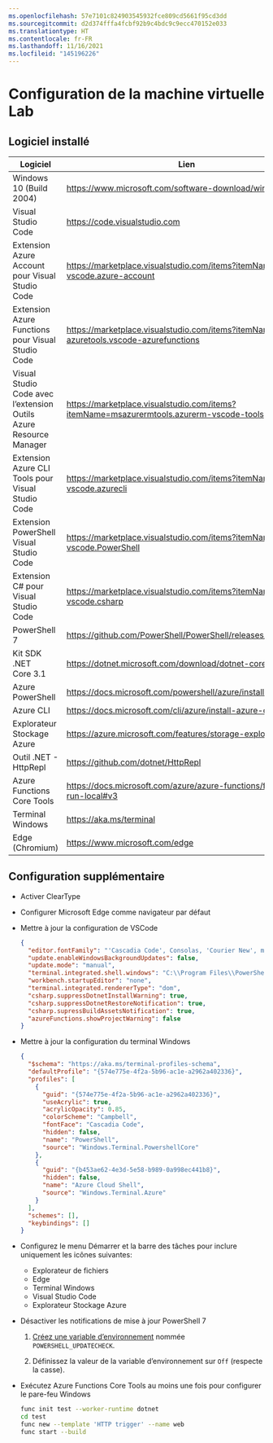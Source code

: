 ```yaml
---
ms.openlocfilehash: 57e7101c824903545932fce809cd5661f95cd3dd
ms.sourcegitcommit: d2d374fffa4fcbf92b9c4bdc9c9ecc470152e033
ms.translationtype: HT
ms.contentlocale: fr-FR
ms.lasthandoff: 11/16/2021
ms.locfileid: "145196226"
---
```

# <a name="lab-virtual-machine-setup"></a>Configuration de la machine virtuelle Lab

## <a name="installed-software"></a>Logiciel installé

| Logiciel | Lien |
| --- | --- |
| Windows 10 (Build 2004) | <https://www.microsoft.com/software-download/windows10> |
| Visual Studio Code | <https://code.visualstudio.com> |
| Extension Azure Account pour Visual Studio Code | <https://marketplace.visualstudio.com/items?itemName=ms-vscode.azure-account> |
| Extension Azure Functions pour Visual Studio Code | <https://marketplace.visualstudio.com/items?itemName=ms-azuretools.vscode-azurefunctions> |
| Visual Studio Code avec l’extension Outils Azure Resource Manager | <https://marketplace.visualstudio.com/items?itemName=msazurermtools.azurerm-vscode-tools> |
| Extension Azure CLI Tools pour Visual Studio Code | <https://marketplace.visualstudio.com/items?itemName=ms-vscode.azurecli> |
| Extension PowerShell Visual Studio Code | <https://marketplace.visualstudio.com/items?itemName=ms-vscode.PowerShell> |
| Extension C# pour Visual Studio Code | <https://marketplace.visualstudio.com/items?itemName=ms-vscode.csharp> |
| PowerShell 7 | <https://github.com/PowerShell/PowerShell/releases/tag/v7.0.3> |
| Kit SDK .NET Core 3.1 | <https://dotnet.microsoft.com/download/dotnet-core/3.1> |
| Azure PowerShell | <https://docs.microsoft.com/powershell/azure/install-az-ps> |
| Azure CLI | <https://docs.microsoft.com/cli/azure/install-azure-cli> |
| Explorateur Stockage Azure | <https://azure.microsoft.com/features/storage-explorer> |
| Outil .NET - HttpRepl | <https://github.com/dotnet/HttpRepl> |
| Azure Functions Core Tools | <https://docs.microsoft.com/azure/azure-functions/functions-run-local#v3> |
| Terminal Windows | <https://aka.ms/terminal> |
| Edge (Chromium) | <https://www.microsoft.com/edge> |

## <a name="additional-configuration"></a>Configuration supplémentaire

- Activer ClearType
  
- Configurer Microsoft Edge comme navigateur par défaut

- Mettre à jour la configuration de VSCode

  ```json
  {
    "editor.fontFamily": "'Cascadia Code', Consolas, 'Courier New', monospace",
    "update.enableWindowsBackgroundUpdates": false,
    "update.mode": "manual",
    "terminal.integrated.shell.windows": "C:\\Program Files\\PowerShell\\7\\pwsh.exe",
    "workbench.startupEditor": "none",
    "terminal.integrated.rendererType": "dom",
    "csharp.suppressDotnetInstallWarning": true,
    "csharp.suppressDotnetRestoreNotification": true,
    "csharp.supressBuildAssetsNotification": true,
    "azureFunctions.showProjectWarning": false
  }
  ```

- Mettre à jour la configuration du terminal Windows

  ```json
  {
    "$schema": "https://aka.ms/terminal-profiles-schema",
    "defaultProfile": "{574e775e-4f2a-5b96-ac1e-a2962a402336}",
    "profiles": [
      {
        "guid": "{574e775e-4f2a-5b96-ac1e-a2962a402336}",
        "useAcrylic": true,
        "acrylicOpacity": 0.85,
        "colorScheme": "Campbell",
        "fontFace": "Cascadia Code",
        "hidden": false,
        "name": "PowerShell",
        "source": "Windows.Terminal.PowershellCore"
      },
      {
        "guid": "{b453ae62-4e3d-5e58-b989-0a998ec441b8}",
        "hidden": false,
        "name": "Azure Cloud Shell",
        "source": "Windows.Terminal.Azure"
      }
    ],
    "schemes": [],
    "keybindings": []
  }
  ```

- Configurez le menu Démarrer et la barre des tâches pour inclure uniquement les icônes suivantes:
  - Explorateur de fichiers
  - Edge
  - Terminal Windows
  - Visual Studio Code
  - Explorateur Stockage Azure

- Désactiver les notifications de mise à jour PowerShell 7

  1. [Créez une variable d’environnement](https://docs.microsoft.com/powershell/module/microsoft.powershell.core/about/about_update_notifications?view=powershell-7) nommée ``POWERSHELL_UPDATECHECK``.
  
  1. Définissez la valeur de la variable d’environnement sur ``Off`` (respecte la casse).

- Exécutez Azure Functions Core Tools au moins une fois pour configurer le pare-feu Windows

  ```bash
  func init test --worker-runtime dotnet
  cd test
  func new --template 'HTTP trigger' --name web
  func start --build
  ```
